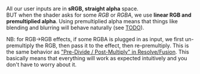 
All our user inputs are in **sRGB, straight alpha** space.<br/>
BUT when the shader asks for some *RGB* or *RGBA*, we use **linear RGB and premultiplied alpha**. Using premultiplied alpha means that things like blending and blurring will behave naturally (see [TODO]()).

NB: for RGB->RGB effects, if some RGBA is plugged in as input, we first un-premultiply the RGB, then pass it to the effect, then re-premultiply. This is the same behavior as ["Pre-Divide / Post-Multiply" in Resolve/Fusion](https://youtu.be/klqSJiPqmGU). This basically means that everything will work as expected intuitively and you don't have to worry about it.